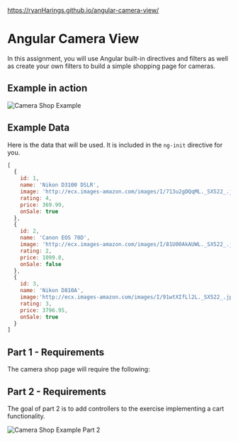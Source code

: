 https://ryanHarings.github.io/angular-camera-view/

# Angular Camera View

In this assignment, you will use Angular built-in directives and filters as well as create your own filters to build a simple shopping page for cameras.

## Example in action

![Camera Shop Example](images/camera_example.gif)

## Example Data

Here is the data that will be used. It is included in the `ng-init` directive for you.

```javascript
[
  {
    id: 1,
    name: 'Nikon D3100 DSLR',
    image: 'http://ecx.images-amazon.com/images/I/713u2gDQqML._SX522_.jpg',
    rating: 4,
    price: 369.99,
    onSale: true
  },
  {
    id: 2,
    name: 'Canon EOS 70D',
    image: 'http://ecx.images-amazon.com/images/I/81U00AkAUWL._SX522_.jpg',
    rating: 2,
    price: 1099.0,
    onSale: false
  },
  {
    id: 3,
    name: 'Nikon D810A',
    image:'http://ecx.images-amazon.com/images/I/91wtXIfLl2L._SX522_.jpg',
    rating: 3,
    price: 3796.95,
    onSale: true
  }
]
```

## Part 1 - Requirements

The camera shop page will require the following:

<!-- 1. Display of the data in some format. -->
<!-- 1. The price is formatted into a currency -->
<!-- 1. The words "On SALE!" (or some form) are used when `onSale` is true -->
<!-- 1. The ability to sort by name or rating (default is name) -->
<!-- 1. The ability to search to filter the results (keeping the same order). -->
<!-- 1. A custom filter to handle the conversion of the rating from a number to asterisks. It is assumed that the rating will be an integer. -->

## Part 2 - Requirements

The goal of part 2 is to add controllers to the exercise implementing a cart functionality.

![Camera Shop Example Part 2](images/camera_example_part2.gif)

<!-- 1. Create two controllers, one to manage the cart, and one to manage the catalog of items. -->
<!-- 1. Remove all instances of `ng-init` and initialize any data into the controller. Ensure all `ng-model` variables are managed in a controller. -->
<!-- 1. When the user clicks "Add to Cart", the cart manages the item inserted. Subsequent adds increase the quantity of the item. -->
<!-- 1. User can remove an item from the cart by clicking on a button (it will remove the entire quantity of that item). -->
<!-- 1. The subtotal, tax, and total are calculated in place. -->
